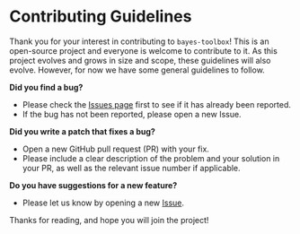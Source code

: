 # Contributing Guidelines

Thank you for your interest in contributing to `bayes-toolbox`! This is an open-source project and everyone is welcome to contribute to it. As this project evolves and grows in size and scope, these guidelines will also evolve. However, for now we have some general guidelines to follow. 

**Did you find a bug?**

- Please check the [Issues page](https://github.com/hyosubkim/bayes-toolbox/issues) first to see if it has already been reported. 
- If the bug has not been reported, please open a new Issue. 

**Did you write a patch that fixes a bug?**

- Open a new GitHub pull request (PR) with your fix.
- Please include a clear description of the problem and your solution in your PR, as well as the relevant issue number if applicable.

**Do you have suggestions for a new feature?**

- Please let us know by opening a new [Issue](https://github.com/hyosubkim/bayes-toolbox/issues).

Thanks for reading, and hope you will join the project! 

